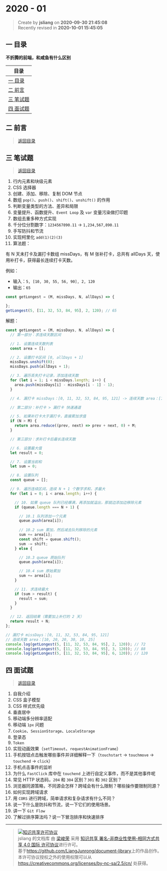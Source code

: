 2020 - 01
===

> Create by **jsliang** on **2020-09-30 21:45:08**  
> Recently revised in **2020-10-01 15:45:05**

<!-- 目录开始 -->
## <a name="chapter-one" id="chapter-one"></a>一 目录

**不折腾的前端，和咸鱼有什么区别**

| 目录 |
| --- |
| [一 目录](#chapter-one) |
| <a name="catalog-chapter-two" id="catalog-chapter-two"></a>[二 前言](#chapter-two) |
| <a name="catalog-chapter-three" id="catalog-chapter-three"></a>[三 笔试题](#chapter-three) |
| <a name="catalog-chapter-four" id="catalog-chapter-four"></a>[四 面试题](#chapter-four) |
<!-- 目录结束 -->

## <a name="chapter-two" id="chapter-two"></a>二 前言

> [返回目录](#chapter-one)

## <a name="chapter-three" id="chapter-three"></a>三 笔试题

> [返回目录](#chapter-one)

1. 行内元素和块级元素
2. CSS 选择器
3. 创建、添加、移除、复制 DOM 节点
4. 数组 `pop()`、`push()`、`shift()`、`unshift()` 的作用
5. 判断变量类型的方法、差异和局限
6. 变量提升、函数提升、`Event Loop` 及 `var` 变量污染做打印题
7. 数组去重多种方式实现
8. 千分位分割数字：`1234567890.11` -> `1,234,567,890.11`
9. 手写防抖和节流
10. 实现柯里化 `add(1)(2)(3)`
11. 算法题：

有 N 天未打卡及漏打卡数组 missDays，有 M 张补打卡，总共有 allDays 天，使用补打卡，获得最长连续打卡天数。

例如：

* 输入：`5, [10, 30, 55, 56, 90], 2, 120`
* 输出：`65`

```js
const getLongest = (M, missDays, N, allDays) => {

};
getLongest(5, [11, 32, 53, 84, 95], 2, 120); // 65
```

解题：

```js
const getLongest = (M, missDays, N, allDays) => {
  // 第一部分：求连续天数区间

  // 1. 设置连续天数列表
  const area = [];

  // 2. 设置打卡区间 [0, allDays + 1]
  missDays.unshift(0);
  missDays.push(allDays + 1);

  // 3. 遍历丢失打卡记录，添加连续天数
  for (let i = 1; i < missDays.length; i++) {
    area.push(missDays[i] - missDays[i - 1] - 1);
  }

  // 4. 漏打卡 missDays：[0, 11, 32, 53, 84, 95, 121] -> 连续天数 area：[10, 20, 20, 30, 10, 25]

  // 第二部分：补打卡 > 漏打卡 快速通道

  // 5. 如果补打卡大于漏打卡，直接累加求值
  if (N > M) {
    return area.reduce((prev, next) => prev + next, 0) + M;
  }

  // 第三部分：求补打卡后最长连续天数

  // 6. 设置最大值
  let result = 0;

  // 7. 设置当前和
  let sum = 0;

  // 8. 设置队列
  const queue = [];

  // 9. 遍历连续区间，连续 N + 1 个数字求和，求最大
  for (let i = 0; i < area.length; i++) {

    // 10. 如果 queue 队列已经爆满，再添加就溢出，那就边添加边移除元素
    if (queue.length === N + 1) {

      // 10.1 队列添加一个元素
      queue.push(area[i]);
      
      // 10.2 sum 累加，然后减去队列移除的元素
      sum += area[i];
      const shift = queue.shift();
      sum -= shift;
    } else {

      // 10.3 queue 原始队列
      queue.push(area[i]); 

      // 10.4 sum 原始累加
      sum += area[i];
    }

    // 11. 求连续最大
    if (sum > result) {
      result = sum;
    }
  }

  // 12. 返回结果（需要加上补打的 2 天）
  return result + N;
};

// 漏打卡 missDays：[0, 11, 32, 53, 84, 95, 121]
// 连续天数 area：[10, 20, 20, 30, 10, 25]
console.log(getLongest(5, [11, 32, 53, 84, 95], 2, 120)); // 72
console.log(getLongest(5, [11, 32, 53, 84, 95], 3, 120)); // 88
console.log(getLongest(5, [11, 32, 53, 84, 95], 6, 120)); // 120
```

## <a name="chapter-four" id="chapter-four"></a>四 面试题

> [返回目录](#chapter-one)

1. 自我介绍
2. CSS 盒子模型
3. CSS 样式优先级
4. 垂直居中
5. 移动端多分辨率适配
6. 移动端 `1px` 问题
7. `Cookie`、`SessionStorage`、`LocaleStorage`
8. 登录态
9. `Token`
10. 实现动画效果（`setTimeout`、`requestAnimationFrame`）
11. 手机按钮点击触发哪些事件并详细解释一下（`touchstart` -> `touchmove` -> `touchend` -> `click`）
12. 手机点击事件的监听
13. 为什么 `FastClick` 库中在 `touchend` 上进行自定义事件，而不是其他事件呢
14. 常见 HTTP 状态码，`204` 和 `304` 区别？`301` 和 `302` 区别？
15. 浏览器同源策略，不同源会怎样？跨域会有什么限制？哪些操作要限制同源？
16. 如何实现跨域请求
17. 用 `CORS` 进行跨域，简单请求和复杂请求有什么不同？
18. 说一下什么是防抖和节流，说一下它们的使用场景。
19. 讲一下 `Git Flow`
20. 了解过排序算法吗？说一下冒泡排序和快速排序

---

> <a rel="license" href="http://creativecommons.org/licenses/by-nc-sa/4.0/"><img alt="知识共享许可协议" style="border-width:0" src="https://i.creativecommons.org/l/by-nc-sa/4.0/88x31.png" /></a><br /><span xmlns:dct="http://purl.org/dc/terms/" property="dct:title">jsliang 的文档库</span> 由 <a xmlns:cc="http://creativecommons.org/ns#" href="https://github.com/LiangJunrong/document-library" property="cc:attributionName" rel="cc:attributionURL">梁峻荣</a> 采用 <a rel="license" href="http://creativecommons.org/licenses/by-nc-sa/4.0/">知识共享 署名-非商业性使用-相同方式共享 4.0 国际 许可协议</a>进行许可。<br />基于<a xmlns:dct="http://purl.org/dc/terms/" href="https://github.com/LiangJunrong/document-library" rel="dct:source">https://github.com/LiangJunrong/document-library</a>上的作品创作。<br />本许可协议授权之外的使用权限可以从 <a xmlns:cc="http://creativecommons.org/ns#" href="https://creativecommons.org/licenses/by-nc-sa/2.5/cn/" rel="cc:morePermissions">https://creativecommons.org/licenses/by-nc-sa/2.5/cn/</a> 处获得。